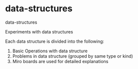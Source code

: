 # data-structures

data-structures

Experiments with data structures

Each data structure is divided into the following:

1. Basic Operations with data structure
2. Problems in data structure (grouped by same type or kind)
3. Miro boards are used for detailed explanations

